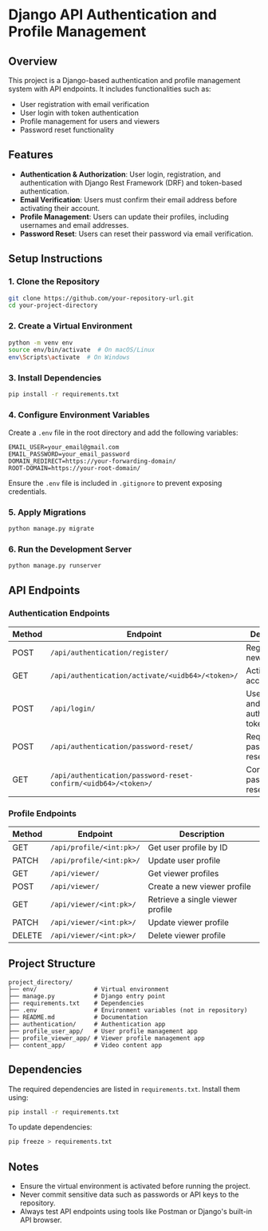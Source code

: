 # Django API Authentication and Profile Management

## Overview

This project is a Django-based authentication and profile management system with API endpoints. It includes functionalities such as:

- User registration with email verification
- User login with token authentication
- Profile management for users and viewers
- Password reset functionality

## Features

- **Authentication & Authorization**: User login, registration, and authentication with Django Rest Framework (DRF) and token-based authentication.
- **Email Verification**: Users must confirm their email address before activating their account.
- **Profile Management**: Users can update their profiles, including usernames and email addresses.
- **Password Reset**: Users can reset their password via email verification.

## Setup Instructions

### 1. Clone the Repository

```bash
git clone https://github.com/your-repository-url.git
cd your-project-directory
```

### 2. Create a Virtual Environment

```bash
python -m venv env
source env/bin/activate  # On macOS/Linux
env\Scripts\activate  # On Windows
```

### 3. Install Dependencies

```bash
pip install -r requirements.txt
```

### 4. Configure Environment Variables

Create a `.env` file in the root directory and add the following variables:

```plaintext
EMAIL_USER=your_email@gmail.com
EMAIL_PASSWORD=your_email_password
DOMAIN_REDIRECT=https://your-forwarding-domain/
ROOT-DOMAIN=https://your-root-domain/
```

Ensure the `.env` file is included in `.gitignore` to prevent exposing credentials.

### 5. Apply Migrations

```bash
python manage.py migrate
```

### 6. Run the Development Server

```bash
python manage.py runserver
```

## API Endpoints

### Authentication Endpoints

| Method | Endpoint                                                       | Description                                |
| ------ | -------------------------------------------------------------- | ------------------------------------------ |
| POST   | `/api/authentication/register/`                                | Register a new user                        |
| GET    | `/api/authentication/activate/<uidb64>/<token>/`               | Activate user account                      |
| POST   | `/api/login/`                                                  | User login and obtain authentication token |
| POST   | `/api/authentication/password-reset/`                          | Request password reset                     |
| GET    | `/api/authentication/password-reset-confirm/<uidb64>/<token>/` | Confirm password reset                     |

### Profile Endpoints

| Method | Endpoint                 | Description                      |
| ------ | ------------------------ | -------------------------------- |
| GET    | `/api/profile/<int:pk>/` | Get user profile by ID           |
| PATCH  | `/api/profile/<int:pk>/` | Update user profile              |
| GET    | `/api/viewer/`           | Get viewer profiles              |
| POST   | `/api/viewer/`           | Create a new viewer profile      |
| GET    | `/api/viewer/<int:pk>/`  | Retrieve a single viewer profile |
| PATCH  | `/api/viewer/<int:pk>/`  | Update viewer profile            |
| DELETE | `/api/viewer/<int:pk>/`  | Delete viewer profile            |

## Project Structure

```
project_directory/
├── env/                # Virtual environment
├── manage.py           # Django entry point
├── requirements.txt    # Dependencies
├── .env                # Environment variables (not in repository)
├── README.md           # Documentation
├── authentication/     # Authentication app
├── profile_user_app/   # User profile management app
├── profile_viewer_app/ # Viewer profile management app
├── content_app/        # Video content app
```

## Dependencies

The required dependencies are listed in `requirements.txt`. Install them using:

```bash
pip install -r requirements.txt
```

To update dependencies:

```bash
pip freeze > requirements.txt
```

## Notes

- Ensure the virtual environment is activated before running the project.
- Never commit sensitive data such as passwords or API keys to the repository.
- Always test API endpoints using tools like Postman or Django's built-in API browser.
